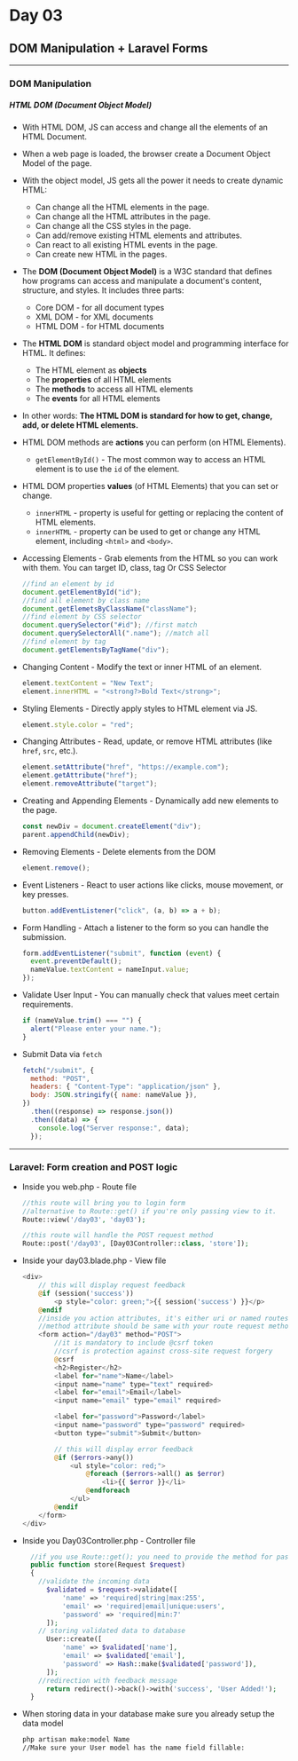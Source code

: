 # Day 03

## DOM Manipulation + Laravel Forms

---

### DOM Manipulation

##### HTML DOM (Document Object Model)

- With HTML DOM, JS can access and change all the elements of an HTML Document.
- When a web page is loaded, the browser create a Document Object Model of the page.
- With the object model, JS gets all the power it needs to create dynamic HTML:
  - Can change all the HTML elements in the page.
  - Can change all the HTML attributes in the page.
  - Can change all the CSS styles in the page.
  - Can add/remove existing HTML elements and attributes.
  - Can react to all existing HTML events in the page.
  - Can create new HTML in the pages.
- The **DOM (Document Object Model)** is a W3C standard that defines how programs can access and manipulate a document's content, structure, and styles. It includes three parts:
  - Core DOM - for all document types
  - XML DOM - for XML documents
  - HTML DOM - for HTML documents
- The **HTML DOM** is standard object model and programming interface for HTML. It defines:
  - The HTML element as **objects**
  - The **properties** of all HTML elements
  - The **methods** to access all HTML elements
  - The **events** for all HTML elements
- In other words: **The HTML DOM is standard for how to get, change, add, or delete HTML elements.**
- HTML DOM methods are **actions** you can perform (on HTML Elements).
  - `getElementById()` - The most common way to access an HTML element is to use the `id` of the element.
- HTML DOM properties **values** (of HTML Elements) that you can set or change.
  - `innerHTML` - property is useful for getting or replacing the content of HTML elements.
  - `innerHTML` - property can be used to get or change any HTML element, including `<html>` and `<body>`.
- Accessing Elements - Grab elements from the HTML so you can work with them. You can target ID, class, tag Or CSS Selector

  ```js
  //find an element by id
  document.getElementById("id");
  //find all element by class name
  document.getElemetsByClassName("className");
  //find element by CSS selector
  document.querySelector("#id"); //first match
  document.querySelectorAll(".name"); //match all
  //find element by tag
  document.getElementsByTagName("div");
  ```

- Changing Content - Modify the text or inner HTML of an element.

  ```js
  element.textContent = "New Text";
  element.innerHTML = "<strong?>Bold Text</strong>";
  ```

- Styling Elements - Directly apply styles to HTML element via JS.

  ```js
  element.style.color = "red";
  ```

- Changing Attributes - Read, update, or remove HTML attributes (like `href`, `src`, etc.).

  ```js
  element.setAttribute("href", "https://example.com");
  element.getAttribute("href");
  element.removeAttribute("target");
  ```

- Creating and Appending Elements - Dynamically add new elements to the page.

  ```js
  const newDiv = document.createElement("div");
  parent.appendChild(newDiv);
  ```

- Removing Elements - Delete elements from the DOM

  ```js
  element.remove();
  ```

- Event Listeners - React to user actions like clicks, mouse movement, or key presses.

  ```js
  button.addEventListener("click", (a, b) => a + b);
  ```

- Form Handling - Attach a listener to the form so you can handle the submission.

  ```js
  form.addEventListener("submit", function (event) {
    event.preventDefault();
    nameValue.textContent = nameInput.value;
  });
  ```

- Validate User Input - You can manually check that values meet certain requirements.

  ```js
  if (nameValue.trim() === "") {
    alert("Please enter your name.");
  }
  ```

- Submit Data via `fetch`

  ```js
  fetch("/submit", {
    method: "POST",
    headers: { "Content-Type": "application/json" },
    body: JSON.stringify({ name: nameValue }),
  })
    .then((response) => response.json())
    .then((data) => {
      console.log("Server response:", data);
    });
  ```

---

### Laravel: Form creation and POST logic

- Inside you web.php - Route file

  ```php
  //this route will bring you to login form
  //alternative to Route::get() if you're only passing view to it.
  Route::view('/day03', 'day03');

  //this route will handle the POST request method
  Route::post('/day03', [Day03Controller::class, 'store']);
  ```

- Inside your day03.blade.php - View file

  ```php
  <div>
      // this will display request feedback
      @if (session('success'))
          <p style="color: green;">{{ session('success') }}</p>
      @endif
      //inside you action attributes, it's either uri or named routes
      //method attribute should be same with your route request method
      <form action="/day03" method="POST">
          //it is mandatory to include @csrf token
          //csrf is protection against cross-site request forgery
          @csrf
          <h2>Register</h2>
          <label for="name">Name</label>
          <input name="name" type="text" required>
          <label for="email">Email</label>
          <input name="email" type="email" required>

          <label for="password">Password</label>
          <input name="password" type="password" required>
          <button type="submit">Submit</button>

          // this will display error feedback
          @if ($errors->any())
              <ul style="color: red;">
                  @foreach ($errors->all() as $error)
                      <li>{{ $error }}</li>
                  @endforeach
              </ul>
          @endif
      </form>
  </div>

  ```

- Inside you Day03Controller.php - Controller file

  ```php
    //if you use Route::get(); you need to provide the method for passing the view file.
    public function store(Request $request)
    {
      //validate the incoming data
        $validated = $request->validate([
            'name' => 'required|string|max:255',
            'email' => 'required|email|unique:users',
            'password' => 'required|min:7'
        ]);
      // storing validated data to database
        User::create([
            'name' => $validated['name'],
            'email' => $validated['email'],
            'password' => Hash::make($validated['password']),
        ]);
      //redirection with feedback message
        return redirect()->back()->with('success', 'User Added!');
    }

  ```

- When storing data in your database make sure you already setup the data model
  ```zsh
  php artisan make:model Name
  //Make sure your User model has the name field fillable:
  ```

